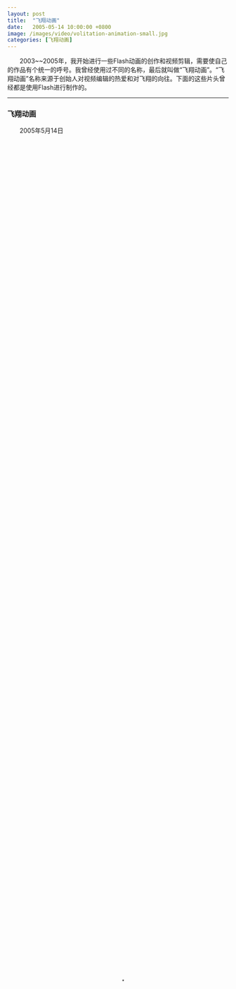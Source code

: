 ```yaml
---
layout: post
title:  "飞翔动画"
date:   2005-05-14 10:00:00 +0800
image: /images/video/volitation-animation-small.jpg
categories: [飞翔动画]
---
```


　　2003~~2005年，我开始进行一些Flash动画的创作和视频剪辑，需要使自己的作品有个统一的呼号。我曾经使用过不同的名称，最后就叫做“飞翔动画”。“飞翔动画”名称来源于创始人对视频编辑的热爱和对飞翔的向往。下面的这些片头曾经都是使用Flash进行制作的。

------

<h3>飞翔动画</h3>

　　2005年5月14日

<video poster="{{site.baseurl}}/images/video/20050514_飞翔动画.jpg" src="{{site.baseurl}}/images/video/20050514_飞翔动画.mp4" controls="controls" height="100%" style="width: 100%; max-width: 720px;">您的浏览器不支持 video 标签。</video>

------

<h3>KOSEIDON Digital Video</h3>

　　2005年3月29日

<video poster="{{site.baseurl}}/images/video/20050329_KDV.jpg" src="{{site.baseurl}}/images/video/20050329_KDV.mp4" controls="controls" height="100%" style="width: 100%; max-width: 480px;">您的浏览器不支持 video 标签。</video>

------

<h3>KOSEIDON</h3>

　　2004年10月5日

<video poster="{{site.baseurl}}/images/video/20041005_KDVS2.jpg" src="{{site.baseurl}}/images/video/20041005_KDVS2.mp4" controls="controls" height="100%" style="width: 100%; max-width: 352px;">您的浏览器不支持 video 标签。</video>

------

<h3>KOSEIDON ANIMATION</h3>

　　2004年10月5日

<video poster="{{site.baseurl}}/images/video/20041005_C1.jpg" src="{{site.baseurl}}/images/video/20041005_C1.mp4" controls="controls" height="100%" style="width: 100%; max-width: 352px;">您的浏览器不支持 video 标签。</video>

------

<h3>笑傲工作室</h3>

　　2003年1月26日

<video poster="{{site.baseurl}}/images/video/20030126_笑傲工作室.jpg" src="{{site.baseurl}}/images/video/20030126_笑傲工作室.mp4" controls="controls" height="100%" style="width: 100%; max-width: 352px;">您的浏览器不支持 video 标签。</video>

------